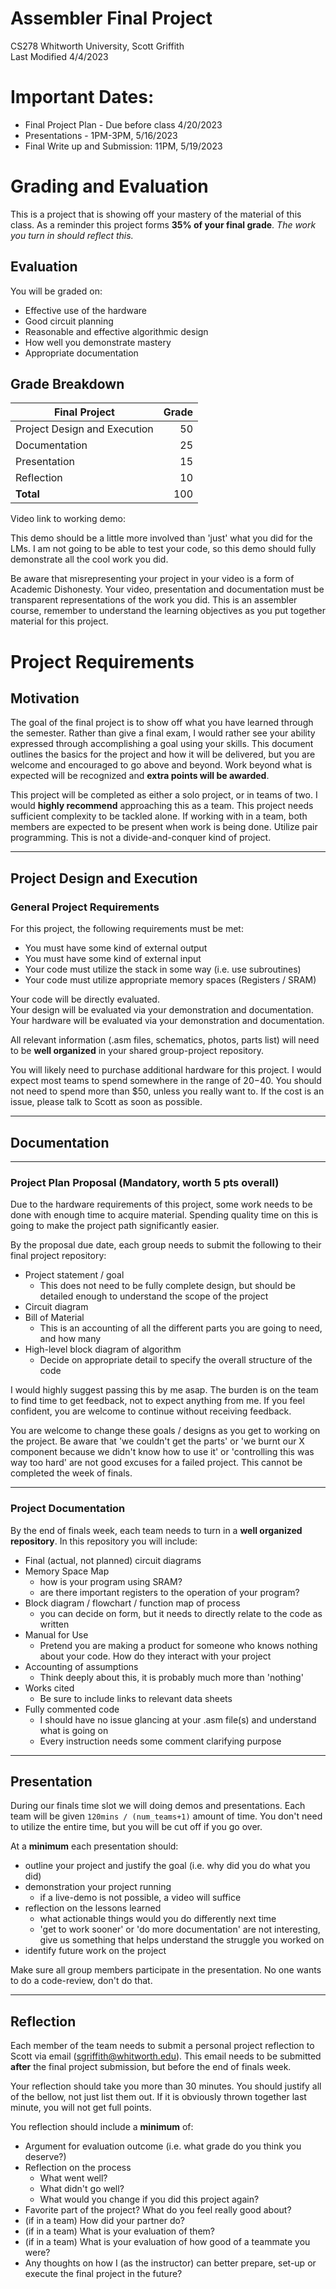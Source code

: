 # Assembler Final Project
CS278 Whitworth University, Scott Griffith  
Last Modified 4/4/2023  

# Important Dates:
* Final Project Plan - Due before class 4/20/2023
* Presentations - 1PM-3PM, 5/16/2023 
* Final Write up and Submission: 11PM, 5/19/2023 

# Grading and Evaluation

This is a project that is showing off your mastery of the material of this class. As a reminder this project forms __35% of your final grade__. *The work you turn in should reflect this.*

## Evaluation
You will be graded on:
- Effective use of the hardware
- Good circuit planning
- Reasonable and effective algorithmic design
- How well you demonstrate mastery
- Appropriate documentation

## Grade Breakdown
| Final Project                | Grade |
|------------------------------|------:|
| Project Design and Execution |   50  |
| Documentation                |   25  |
| Presentation                 |   15  |
| Reflection                   |   10  |
|  __Total__                   |  100  |

Video link to working demo: 

This demo should be a little more involved than 'just' what you did for the LMs. I am not going to be able to test your code, so this demo should fully demonstrate all the cool work you did. 

Be aware that misrepresenting your project in your video is a form of Academic Dishonesty. Your video, presentation and documentation must be transparent representations of the work you did. This is an assembler course, remember to understand the learning objectives as you put together material for this project. 

# Project Requirements

## Motivation
The goal of the final project is to show off what you have learned through the semester. Rather than give a final exam, I would rather see your ability expressed through accomplishing a goal using your skills. This document outlines the basics for the project and how it will be delivered, but you are welcome and encouraged to go above and beyond. Work beyond what is expected will be recognized and __extra points will be awarded__.

This project will be completed as either a solo project, or in teams of two. I would **highly recommend** approaching this as a team. This project needs sufficient complexity to be tackled alone. If working with in a team, both members are expected to be present when work is being done. Utilize pair programming. This is not a divide-and-conquer kind of project.

-------------------------

## Project Design and Execution

### General Project Requirements
For this project, the following requirements must be met:  
  * You must have some kind of external output
  * You must have some kind of external input
  * Your code must utilize the stack in some way (i.e. use subroutines)
  * Your code must utilize appropriate memory spaces (Registers / SRAM)

Your code will be directly evaluated.  
Your design will be evaluated via your demonstration and documentation.  
Your hardware will be evaluated via your demonstration and documentation.

All relevant information (.asm files, schematics, photos, parts list) will need to be **well organized** in your shared group-project repository.

You will likely need to purchase additional hardware for this project. I would expect most teams to spend somewhere in the range of $20-$40. You should not need to spend more than $50, unless you really want to. If the cost is an issue, please talk to Scott as soon as possible. 

-------------------------

## Documentation

-------------------------

### Project Plan Proposal (Mandatory, worth 5 pts overall)

Due to the hardware requirements of this project, some work needs to be done with enough time to acquire material. Spending quality time on this is going to make the project path significantly easier.  

By the proposal due date, each group needs to submit the following to their final project repository:

* Project statement / goal
  * This does not need to be fully complete design, but should be detailed enough to understand the scope of the project
* Circuit diagram
* Bill of Material
  * This is an accounting of all the different parts you are going to need, and how many
* High-level block diagram of algorithm
  * Decide on appropriate detail to specify the overall structure of the code  

I would highly suggest passing this by me asap. The burden is on the team to find time to get feedback, not to expect anything from me. If you feel confident, you are welcome to continue without receiving feedback.

You are welcome to change these goals / designs as you get to working on the project. Be aware that 'we couldn't get the parts' or 'we burnt our X component because we didn't know how to use it' or 'controlling this was way too hard' are not good excuses for a failed project. This cannot be completed the week of finals. 

-------------------------

### Project Documentation

By the end of finals week, each team needs to turn in a **well organized repository**. In this repository you will include:
* Final (actual, not planned) circuit diagrams
* Memory Space Map
  * how is your program using SRAM?
  * are there important registers to the operation of your program?
* Block diagram / flowchart / function map of process
  * you can decide on form, but it needs to directly relate to the code as written
* Manual for Use
  * Pretend you are making a product for someone who knows nothing about your code. How do they interact with your project
* Accounting of assumptions
  * Think deeply about this, it is probably much more than 'nothing'
* Works cited
  * Be sure to include links to relevant data sheets
* Fully commented code
  * I should have no issue glancing at your .asm file(s) and understand what is going on
  * Every instruction needs some comment clarifying purpose

-------------------------

## Presentation

During our finals time slot we will doing demos and presentations. Each team will be given `120mins / (num_teams+1)` amount of time. You don't need to utilize the entire time, but you will be cut off if you go over. 

At a **minimum** each presentation should:
* outline your project and justify the goal (i.e. why did you do what you did)
* demonstration your project running
  * if a live-demo is not possible, a video will suffice
* reflection on the lessons learned
  * what actionable things would you do differently next time
  * 'get to work sooner' or 'do more documentation' are not interesting, give us something that helps understand the struggle you worked on
* identify future work on the project

Make sure all group members participate in the presentation. No one wants to do a code-review, don't do that. 

-------------------------

## Reflection

Each member of the team needs to submit a personal project reflection to Scott via email (sgriffith@whitworth.edu). This email needs to be submitted **after** the final project submission, but before the end of finals week.

Your reflection should take you more than 30 minutes. You should justify all of the bellow, not just list them out. If it is obviously thrown together last minute, you will not get full points. 

You reflection should include a **minimum** of:
* Argument for evaluation outcome (i.e. what grade do you think you deserve?)
* Reflection on the process
  * What went well?
  * What didn't go well?
  * What would you change if you did this project again?
* Favorite part of the project? What do you feel really good about?
* (if in a team) How did your partner do? 
* (if in a team) What is your evaluation of them?
* (if in a team) What is your evaluation of how good of a teammate you were?
* Any thoughts on how I (as the instructor) can better prepare, set-up or execute the final project in the future?
